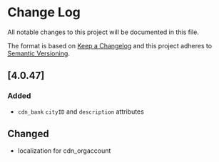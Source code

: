 # Change Log
All notable changes to this project will be documented in this file.

The format is based on [Keep a Changelog](http://keepachangelog.com/)
and this project adheres to [Semantic Versioning](http://semver.org/).

## [4.0.47]
### Added
- `cdn_bank` `cityID` and `description` attributes

## Changed
- localization for cdn_orgaccount

